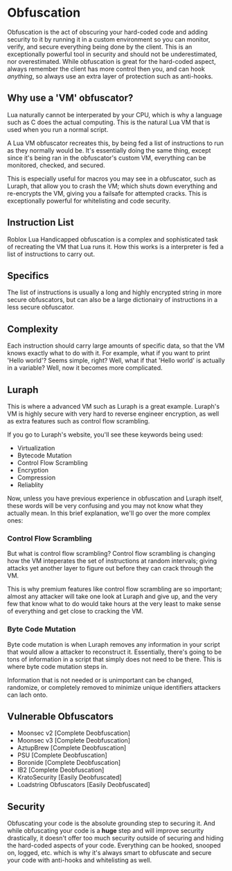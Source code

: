 # Obfuscation
Obfuscation is the act of obscuring your hard-coded code and adding security to it by running it in a custom environment so you can monitor, verify, and secure everything being done by the client. This is an exceptionally powerful tool in security and should not be underestimated, nor overestimated. While obfuscation is great for the hard-coded aspect, always remember the client has more control then you, and can hook *anything*, so always use an extra layer of protection such as anti-hooks.
## Why use a 'VM' obfuscator?
Lua naturally cannot be interperated by your CPU, which is why a language such as C does the actual computing. This is the natural Lua VM that is used when you run a normal script.

A Lua VM obfuscator recreates this, by being fed a list of instructions to run as they normally would be. It's essentially doing the same thing, except since it's being ran in the obfuscator's custom VM, everything can be monitored, checked, and secured.

This is especially useful for macros you may see in a obfuscator, such as Luraph, that allow you to crash the VM; which shuts down everything and re-encrypts the VM, giving you a failsafe for attempted cracks. This is exceptionally powerful for whitelisting and code security.

## Instruction List
Roblox Lua Handicapped obfuscation is a complex and sophisticated task of recreating the VM that Lua runs it. How this works is a interpreter is fed a list of instructions to carry out.

## Specifics
The list of instructions is usually a long and highly encrypted string in more secure obfuscators, but can also be a large dictionairy of instructions in a less secure obfuscator.

## Complexity
Each instruction should carry large amounts of specific data, so that the VM knows exactly what to do with it. For example, what if you want to print 'Hello world'? Seems simple, right? Well, what if that 'Hello world' is actually in a variable? Well, now it becomes more complicated.

## Luraph
This is where a advanced VM such as Luraph is a great example. Luraph's VM is highly secure with very hard to reverse engineer encryption, as well as extra features such as control flow scrambling.

If you go to Luraph's website, you'll see these keywords being used:
- Virtualization
- Bytecode Mutation
- Control Flow Scrambling
- Encryption
- Compression
- Reliablity

Now, unless you have previous experience in obfuscation and Luraph itself, these words will be very confusing and you may not know what they actually mean. In this brief explanation, we'll go over the more complex ones:

### Control Flow Scrambling
But what is control flow scrambling? Control flow scrambling is changing how the VM inteperates the set of instructions at random intervals; giving attacks yet another layer to figure out before they can crack through the VM.

This is why premium features like control flow scrambling are so important; almost any attacker will take one look at Luraph and give up, and the very few that know what to do would take hours at the very least to make sense of everything and get close to cracking the VM.

### Byte Code Mutation
Byte code mutation is when Luraph removes any information in your script that would allow a attacker to reconstruct it. Essentially, there's going to be tons of information in a script that simply does not need to be there. This is where byte code mutation steps in.

Information that is not needed or is unimportant can be changed, randomize, or completely removed to minimize unique identifiers attackers can lach onto.

## Vulnerable Obfuscators
- Moonsec v2 [Complete Deobfuscation]
- Moonsec v3 [Complete Deobfuscation]
- AztupBrew [Complete Deobfuscation]
- PSU [Complete Deobfuscation]
- Boronide [Complete Deobfuscation]
- IB2 [Complete Deobfuscation]
- KratoSecurity [Easily Deobfuscated]
- Loadstring Obfuscators [Easily Deobfuscated]

## Security
Obfuscating your code is the absolute grounding step to securing it. And while obfuscating your code is a **huge** step and will improve security drastically, it doesn't offer too much security outside of securing and hiding the hard-coded aspects of your code. Everything can be hooked, snooped on, logged, etc. which is why it's always smart to obfuscate and secure your code with anti-hooks and whitelisting as well.
